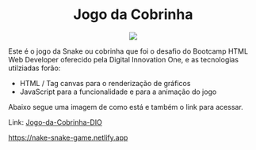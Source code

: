 <h1 align="center">Jogo da Cobrinha</h1>
<p align="center">
<img src="http://img.shields.io/static/v1?label=STATUS&message=EM%20DESENVOLVIMENTO&color=GREEN&style=for-the-badge"> 
</p>

<p>
 Este é o jogo da Snake ou cobrinha que foi o desafio do Bootcamp HTML Web Developer oferecido pela Digital Innovation One, e as tecnologias utilziadas forão:
</p>
 
 <ul>
<li>HTML / Tag canvas para o renderização de gráficos</li>
<li>JavaScript para a funcionalidade e para a animação do jogo</li>
</ul> 
 
<p>Abaixo segue uma imagem de como está e também o link para acessar.</p>
<p>Link: <a href=">Snake Game</a></p>

# Jogo-da-Cobrinha-DIO
https://nake-snake-game.netlify.app
